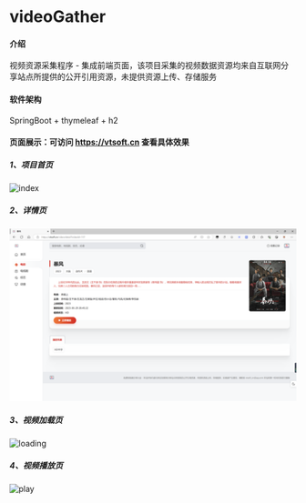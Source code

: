 # videoGather

#### 介绍
视频资源采集程序 - 集成前端页面，该项目采集的视频数据资源均来自互联网分享站点所提供的公开引用资源，未提供资源上传、存储服务

#### 软件架构
SpringBoot + thymeleaf + h2

#### 页面展示：可访问 https://vtsoft.cn 查看具体效果

##### 1、项目首页

![index](index.png)

##### 2、详情页

![desc](desc.png)

##### 3、视频加载页

![loading](loading.png)

##### 4、视频播放页

![play](play.png)
